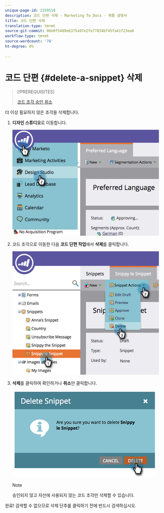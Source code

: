 ```yaml
---
unique-page-id: 2359518
description: 코드 단편 삭제 - Marketing To Docs - 제품 설명서
title: 코드 단편 삭제
translation-type: tm+mt
source-git-commit: 06e0f5489e6375a97e2fe77834bf45fa41f23ea6
workflow-type: tm+mt
source-wordcount: '78'
ht-degree: 0%

---
```



# 코드 단편 {#delete-a-snippet} 삭제

>[!PREREQUISITES]
>
>[코드 조각 승인 취소](/help/marketo/product-docs/personalization/segmentation-and-snippets/snippets/unapprove-a-snippet.md)

더 이상 필요하지 않은 조각을 삭제합니다.

1. **디자인 스튜디오**&#x200B;로 이동합니다.

   ![](assets/image2014-9-16-10-3a43-3a47.png)

1. 코드 조각으로 이동한 다음 **코드 단편 작업**&#x200B;에서 **삭제**&#x200B;를 클릭합니다.

   ![](assets/image2014-9-16-10-3a43-3a57.png)

1. **삭제**&#x200B;를 클릭하여 확인하거나 **취소**&#x200B;만 클릭합니다.

   ![](assets/image2014-9-16-10-3a44-3a8.png)

   >[!NOTE]
   >
   >승인되지 않고 자산에 사용되지 않는 코드 조각만 삭제할 수 있습니다.

완료! 검색할 수 없으므로 삭제 단추를 클릭하기 전에 반드시 검색하십시오.
